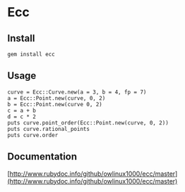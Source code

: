 # Ecc

## Install

```
gem install ecc
```

## Usage

```
curve = Ecc::Curve.new(a = 3, b = 4, fp = 7)
a = Ecc::Point.new(curve, 0, 2)
b = Ecc::Point.new(curve 0, 2)
c = a + b
d = c * 2
puts curve.point_order(Ecc::Point.new(curve, 0, 2))
puts curve.rational_points
puts curve.order
```

## Documentation

[http://www.rubydoc.info/github/owlinux1000/ecc/master](http://www.rubydoc.info/github/owlinux1000/ecc/master)

